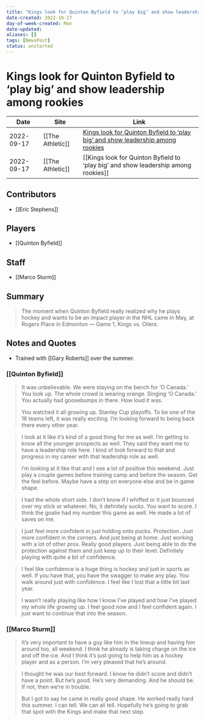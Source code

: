 ```yaml
---
title: "Kings look for Quinton Byfield to ‘play big’ and show leadership among rookies"
date-created: 2022-10-17
day-of-week-created: Mon
date-updated: 
aliases: []
tags: [NewsPost]
status: unstarted
---
```


# Kings look for Quinton Byfield to ‘play big’ and show leadership among rookies

| Date       | Site             | Link                                                                                                                                                                  |
| ---------- | ---------------- | --------------------------------------------------------------------------------------------------------------------------------------------------------------------- |
| 2022-09-17 | [[The Athletic]] | [Kings look for Quinton Byfield to ‘play big’ and show leadership among rookies](https://theathletic.com/3602990/2022/09/17/quinton-byfield-kings-rookie-tournament/) |
| 2022-09-17 | [[The Athletic]] | [[Kings look for Quinton Byfield to ‘play big’ and show leadership among rookies]]                                                                                    |

## Contributors
- [[Eric Stephens]]


## Players
- [[Quinton Byfield]]


## Staff
- [[Marco Sturm]]


## Summary
> The moment when Quinton Byfield really realized why he plays hockey and wants to be an impact player in the NHL came in May, at Rogers Place in Edmonton — Game 1, Kings vs. Oilers.


## Notes and Quotes
- Trained with [[Gary Roberts]] over the summer.

### [[Quinton Byfield]]
> It was unbelievable. We were staying on the bench for ‘O Canada.’ You look up. The whole crowd is wearing orange. Singing ‘O Canada.’ You actually had goosebumps in there. How loud it was.
> 
> You watched it all growing up. Stanley Cup playoffs. To be one of the 16 teams left, it was really exciting. I’m looking forward to being back there every other year.

> I look at it like it’s kind of a good thing for me as well. I’m getting to know all the younger prospects as well. They said they want me to have a leadership role here. I kind of look forward to that and progress in my career with that leadership role as well.
> 
> I’m looking at it like that and I see a lot of positive this weekend. Just play a couple games before training camp and before the season. Get the feel before. Maybe have a step on everyone else and be in game shape.

> I had the whole short side. I don’t know if I whiffed or it just bounced over my stick or whatever. No, it definitely sucks. You want to score. I think the goalie had my number this game as well. He made a lot of saves on me.

> I just feel more confident in just holding onto pucks. Protection. Just more confident in the corners. And just being at home. Just working with a lot of other pros. Really good players. Just being able to do the protection against them and just keep up to their level. Definitely playing with quite a bit of confidence.

> I feel like confidence is a huge thing is hockey and just in sports as well. If you have that, you have the swagger to make any play. You walk around just with confidence. I feel like I lost that a little bit last year.
> 
> I wasn’t really playing like how I know I’ve played and how I’ve played my whole life growing up. I feel good now and I feel confident again. I just want to continue that into the season.

### [[Marco Sturm]]
> It’s very important to have a guy like him in the lineup and having him around too, all weekend. I think he already is taking charge on the ice and off the ice. And I think it’s just going to help him as a hockey player and as a person. I’m very pleased that he’s around.

> I thought he was our best forward. I know he didn’t score and didn’t have a point. But he’s good. He’s very demanding. And he should be. If not, then we’re in trouble.
> 
> But I got to say he came in really good shape. He worked really hard this summer. I can tell. We can all tell. Hopefully he’s going to grab that spot with the Kings and make that next step.